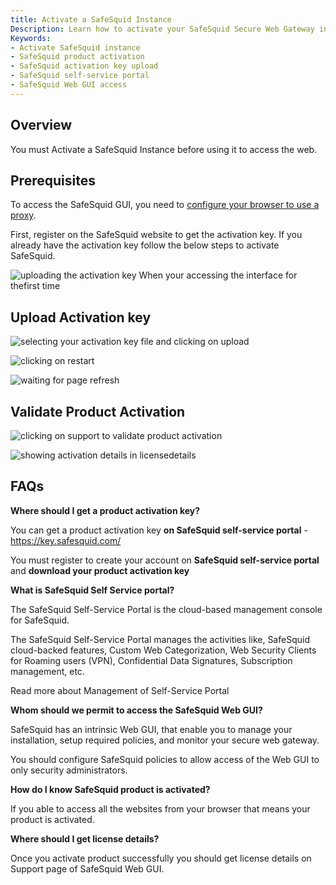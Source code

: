 ```yaml
---
title: Activate a SafeSquid Instance
Description: Learn how to activate your SafeSquid Secure Web Gateway instance using an activation key via the web GUI. 
Keywords:
- Activate SafeSquid instance  
- SafeSquid product activation  
- SafeSquid activation key upload  
- SafeSquid self-service portal  
- SafeSquid Web GUI access  
---
```


## Overview

You must Activate a SafeSquid Instance before using it to access the web.

## Prerequisites

To access the SafeSquid GUI, you need to [configure your browser to use a proxy](https://help.safesquid.com/portal/en/kb/articles/how-to-configure-proxy-in-a-browser).

First, register on the SafeSquid website to get the activation key. If you already have the activation key follow the below steps to activate SafeSquid.

![uploading the activation key When your accessing the interface for thefirst time](/img/How_To/Activate_a_SafeSquid_Instance/image1.webp)

## Upload Activation key

![selecting your activation key file and clicking on upload](/img/How_To/Activate_a_SafeSquid_Instance/image2.webp)

![clicking on restart](/img/How_To/Activate_a_SafeSquid_Instance/image3.webp)

![waiting for page refresh](/img/How_To/Activate_a_SafeSquid_Instance/image4.webp)

## Validate Product Activation

![clicking on support to validate product activation](/img/How_To/Activate_a_SafeSquid_Instance/image5.webp)

![showing activation details in licensedetails](/img/How_To/Activate_a_SafeSquid_Instance/image6.webp)


## FAQs
**Where should I get a product activation key?**

You can get a product activation key **on SafeSquid self-service portal** - https://key.safesquid.com/

You must register to create your account on **SafeSquid self-service portal** and **download your product activation key**

**What is SafeSquid Self Service portal?**

The SafeSquid Self-Service Portal is the cloud-based management console for SafeSquid.

The SafeSquid Self-Service Portal manages the activities like, SafeSquid cloud-backed features, Custom Web Categorization, Web Security Clients for Roaming users (VPN), Confidential Data Signatures, Subscription management, etc.

Read more about Management of Self-Service Portal

**Whom should we permit to access the SafeSquid Web GUI?**

SafeSquid has an intrinsic Web GUI, that enable you to manage your installation, setup required policies, and monitor your secure web gateway.

You should configure SafeSquid policies to allow access of the Web GUI to only security administrators.

**How do I know SafeSquid product is activated?**

If you able to access all the websites from your browser that means your product is activated.

**Where should I get license details?**

Once you activate product successfully you should get license details on Support page of SafeSquid Web GUI.

